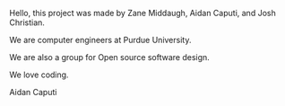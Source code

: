 Hello, this project was made by Zane Middaugh, Aidan Caputi, and Josh Christian.

We are computer engineers at Purdue University.

We are also a group for Open source software design.

We love coding.

Aidan Caputi
